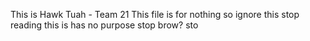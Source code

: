 This is Hawk Tuah - Team 21
This file is for nothing so ignore this
stop reading
this is has no purpose 
stop
brow? 
sto
